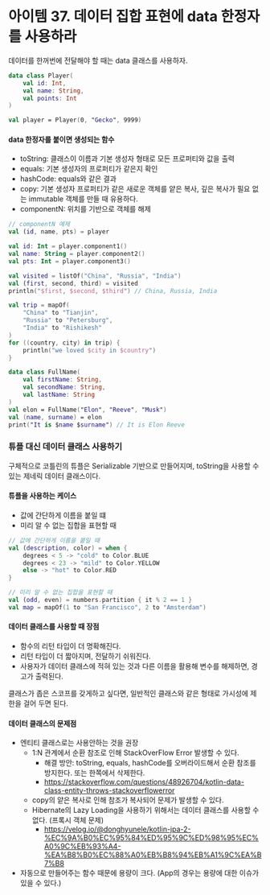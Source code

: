 아이템 37. 데이터 집합 표현에 data 한정자를 사용하라
=========================
데이터를 한꺼번에 전달해야 할 때는 data 클래스를 사용하자.

```kotlin
data class Player(
    val id: Int,
    val name: String,
    val points: Int
)

val player = Player(0, "Gecko", 9999)
```

#### data 한정자를 붙이면 생성되는 함수
* toString: 클래스이 이름과 기본 생성자 형태로 모든 프로퍼티와 값을 출력
* equals: 기본 생성자의 프로퍼티가 같은지 확인
* hashCode: equals와 같은 결과
* copy: 기본 생성자 프로퍼티가 같은 새로운 객체를 얕은 복사, 깊은 복사가 필요 없는 immutable 객체를 만들 때 유용하다.
* componentN: 위치를 기반으로 객체를 해제

```kotlin
// componentN 예제
val (id, name, pts) = player

val id: Int = player.component1()
val name: String = player.component2()
val pts: Int = player.component3()

val visited = listOf("China", "Russia", "India")
val (first, second, third) = visited
println("$first, $second, $third") // China, Russia, India

val trip = mapOf(
    "China" to "Tianjin",
    "Russia" to "Petersburg",
    "India" to "Rishikesh"
)
for ((country, city) in trip) {
    println("we loved $city in $country")
}

data class FullName(
    val firstName: String,
    val secondName: String,
    val lastName: String
)
val elon = FullName("Elon", "Reeve", "Musk")
val (name, surname) = elon
print("It is $name $surname") // It is Elon Reeve
```

### 튜플 대신 데이터 클래스 사용하기
구체적으로 코틀린의 튜플은 Serializable 기반으로 만들어지며, toString을 사용할 수 있는 제네릭 데이터 클래스이다.

#### 튜플을 사용하는 케이스
* 값에 간단하게 이름을 붙일 떄
* 미리 알 수 없는 집합을 표현할 때
 
```kotlin
// 값에 간단하게 이름을 붙일 때
val (description, color) = when {
    degrees < 5 -> "cold" to Color.BLUE
    degrees < 23 -> "mild" to Color.YELLOW
    else -> "hot" to Color.RED
}

// 미리 알 수 없는 집합을 표현할 때
val (odd, even) = numbers.partition { it % 2 == 1 }
val map = mapOf(1 to "San Francisco", 2 to "Amsterdam")
```

#### 데이터 클래스를 사용할 때 장점
* 함수의 리턴 타입이 더 명확해진다.
* 리턴 타입이 더 짧아지며, 전달하기 쉬워진다.
* 사용자가 데이터 클래스에 적혀 있는 것과 다른 이름을 활용해 변수를 해제하면, 경고가 출력된다.

클래스가 좁은 스코프를 갖게하고 싶다면, 일반적인 클래스와 같은 형태로 가시성에 제한을 걸어 두면 된다.

#### 데이터 클래스의 문제점
* 엔티티 클래스로는 사용안하는 것을 권장
  * 1:N 관계에서 순환 참조로 인해 StackOverFlow Error 발생할 수 있다. 
    * 해결 방안: toString, equals, hashCode를 오버라이드해서 순환 참조를 방지한다. 또는 한쪽에서 삭제한다.
    * https://stackoverflow.com/questions/48926704/kotlin-data-class-entity-throws-stackoverflowerror
  * copy의 얕은 복사로 인해 참조가 복사되어 문제가 발생할 수 있다.
  * Hibernate의 Lazy Loading을 사용하기 위해서는 데이터 클래스를 사용할 수 없다. (프록시 객체 문제)
    * https://velog.io/@donghyunele/kotlin-jpa-2-%EC%9A%B0%EC%95%84%ED%95%9C%ED%98%95%EC%A0%9C%EB%93%A4-%EA%B8%B0%EC%88%A0%EB%B8%94%EB%A1%9C%EA%B7%B8
* 자동으로 만들어주는 함수 때문에 용량이 크다. (App의 경우는 용량에 대한 이슈가 있을 수 있다.)